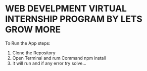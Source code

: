 <h1>WEB DEVELPMENT VIRTUAL INTERNSHIP PROGRAM BY LETS GROW MORE</h1>

To Run the App
steps:
1. Clone the Repository
2. Open Terminal and rum Command npm install
3. It will run and if any error try solve...